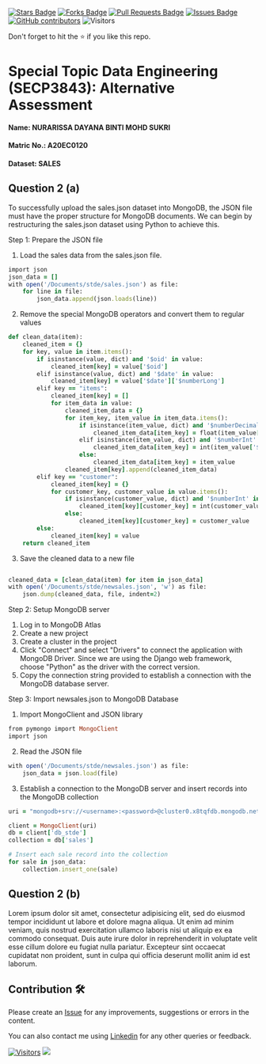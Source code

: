 <a href="https://github.com/drshahizan/SECP3843/stargazers"><img src="https://img.shields.io/github/stars/drshahizan/SECP3843" alt="Stars Badge"/></a>
<a href="https://github.com/drshahizan/SECP3843/network/members"><img src="https://img.shields.io/github/forks/drshahizan/SECP3843" alt="Forks Badge"/></a>
<a href="https://github.com/drshahizan/SECP3843/pulls"><img src="https://img.shields.io/github/issues-pr/drshahizan/SECP3843" alt="Pull Requests Badge"/></a>
<a href="https://github.com/drshahizan/SECP3843/issues"><img src="https://img.shields.io/github/issues/drshahizan/SECP3843" alt="Issues Badge"/></a>
<a href="https://github.com/drshahizan/SECP3843/graphs/contributors"><img alt="GitHub contributors" src="https://img.shields.io/github/contributors/drshahizan/SECP3843?color=2b9348"></a>
![Visitors](https://api.visitorbadge.io/api/visitors?path=https%3A%2F%2Fgithub.com%2Fdrshahizan%2FSECP3843&labelColor=%23d9e3f0&countColor=%23697689&style=flat)

Don't forget to hit the :star: if you like this repo.

# Special Topic Data Engineering (SECP3843): Alternative Assessment

#### Name: NURARISSA DAYANA BINTI MOHD SUKRI
#### Matric No.: A20EC0120
#### Dataset: SALES

## Question 2 (a)
To successfully upload the sales.json dataset into MongoDB, the JSON file must have the proper structure for MongoDB documents. We can begin by restructuring the sales.json dataset using Python to achieve this.

Step 1: Prepare the JSON file
1. Load the sales data from the sales.json file.
``` ruby
import json
json_data = []
with open('/Documents/stde/sales.json') as file:
    for line in file:
        json_data.append(json.loads(line))
```
2. Remove the special MongoDB operators and convert them to regular values
``` ruby
def clean_data(item):
    cleaned_item = {}
    for key, value in item.items():
        if isinstance(value, dict) and '$oid' in value:
            cleaned_item[key] = value['$oid']
        elif isinstance(value, dict) and '$date' in value:
            cleaned_item[key] = value['$date']['$numberLong']
        elif key == "items":
            cleaned_item[key] = []
            for item_data in value:
                cleaned_item_data = {}
                for item_key, item_value in item_data.items():
                    if isinstance(item_value, dict) and '$numberDecimal' in item_value:
                        cleaned_item_data[item_key] = float(item_value['$numberDecimal'])
                    elif isinstance(item_value, dict) and '$numberInt' in item_value:
                        cleaned_item_data[item_key] = int(item_value['$numberInt'])
                    else:
                        cleaned_item_data[item_key] = item_value
                cleaned_item[key].append(cleaned_item_data)
        elif key == "customer":
            cleaned_item[key] = {}
            for customer_key, customer_value in value.items():
                if isinstance(customer_value, dict) and '$numberInt' in customer_value:
                    cleaned_item[key][customer_key] = int(customer_value['$numberInt'])
                else:
                    cleaned_item[key][customer_key] = customer_value
        else:
            cleaned_item[key] = value
    return cleaned_item
```
3. Save the cleaned data to a new file
``` ruby

cleaned_data = [clean_data(item) for item in json_data]
with open('/Documents/stde/newsales.json', 'w') as file:
    json.dump(cleaned_data, file, indent=2)
```
Step 2: Setup MongoDB server
1. Log in to MongoDB Atlas
2. Create a new project
3. Create a cluster in the project
4. Click "Connect" and select "Drivers" to connect the application with MongoDB Driver. Since we are using the Django web framework, choose "Python" as the driver with the correct version.
5. Copy the connection string provided to establish a connection with the MongoDB database server.

Step 3: Import newsales.json to MongoDB Database
1. Import MongoClient and JSON library
```ruby
from pymongo import MongoClient
import json
```
2. Read the JSON file
```ruby
with open('/Documents/stde/newsales.json') as file:
    json_data = json.load(file)
```
3. Establish a connection to the MongoDB server and insert records into the MongoDB collection
```ruby
uri = "mongodb+srv://<username>:<password>@cluster0.x8tqfdb.mongodb.net/?retryWrites=true&w=majority"

client = MongoClient(uri)
db = client['db_stde']
collection = db['sales']

# Insert each sale record into the collection
for sale in json_data:
    collection.insert_one(sale)
```

## Question 2 (b)
Lorem ipsum dolor sit amet, consectetur adipisicing elit, sed do eiusmod tempor incididunt ut labore et dolore magna aliqua. Ut enim ad minim veniam, quis nostrud exercitation ullamco laboris nisi ut aliquip ex ea commodo consequat. Duis aute irure dolor in reprehenderit in voluptate velit esse cillum dolore eu fugiat nulla pariatur. Excepteur sint occaecat cupidatat non proident, sunt in culpa qui officia deserunt mollit anim id est laborum.

## Contribution 🛠️
Please create an [Issue](https://github.com/drshahizan/special-topic-data-engineering/issues) for any improvements, suggestions or errors in the content.

You can also contact me using [Linkedin](https://www.linkedin.com/in/drshahizan/) for any other queries or feedback.

[![Visitors](https://api.visitorbadge.io/api/visitors?path=https%3A%2F%2Fgithub.com%2Fdrshahizan&labelColor=%23697689&countColor=%23555555&style=plastic)](https://visitorbadge.io/status?path=https%3A%2F%2Fgithub.com%2Fdrshahizan)
![](https://hit.yhype.me/github/profile?user_id=81284918)



